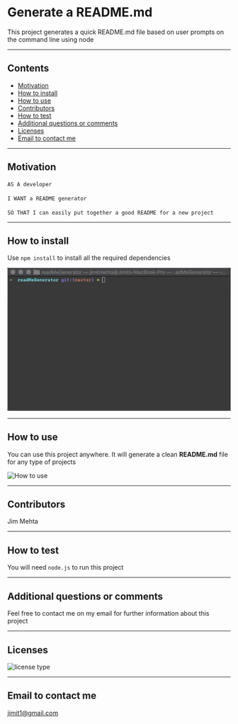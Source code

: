 # Generate a README.md

This project generates a quick README.md file based on user prompts on the command line using node

---

## Contents

- [Motivation](#Motivation)
- [How to install](#how-to-install)
- [How to use](#how-to-use)
- [Contributors](#contributors)
- [How to test](#how-to-test)
- [Additional questions or comments](#additional-questions-or-comments)
- [Licenses](#licenses)
- [Email to contact me](#email-to-contact-me)

---

## Motivation

```
AS A developer

I WANT a README generator

SO THAT I can easily put together a good README for a new project
```

---

## How to install

Use `npm install` to install all the required dependencies

![How to install](./assets/npmInstall.gif)

---

## How to use

You can use this project anywhere. It will generate a clean **README.md** file for any type of projects

![How to use](./assets/use.gif)

---

## Contributors

Jim Mehta

---

## How to test

You will need `node.js` to run this project

---

## Additional questions or comments

Feel free to contact me on my email for further information about this project

---

## Licenses

![license type](https://img.shields.io/badge/Licenses-None-red)

---

## Email to contact me

jimit1@gmail.com
